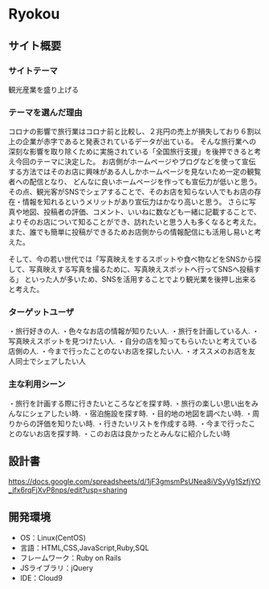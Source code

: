 # Ryokou

## サイト概要
### サイトテーマ
観光産業を盛り上げる

### テーマを選んだ理由
コロナの影響で旅行業はコロナ前と比較し、２兆円の売上が損失しており６割以上の企業が赤字であると発表されているデータが出ている。
そんな旅行業への深刻な影響を取り除くために実施されている「全国旅行支援」を後押できると考え今回のテーマに決定した。
お店側がホームページやブログなどを使って宣伝する方法ではそのお店に興味がある人しかホームページを見ないため一定の観覧者への配信となり、
どんなに良いホームページを作っても宣伝力が低いと思う。
その点、観光客がSNSでシェアすることで、そのお店を知らない人でもお店の存在・情報を知れるというメリットがあり宣伝力はかなり高いと思う。
さらに写真や地図、投稿者の評価、コメント、いいねに数なども一緒に記載することで、よりそのお店について知ることができ、訪れたいと思う人も多くなると考えた。
また、誰でも簡単に投稿ができるためお店側からの情報配信にも活用し易いと考えた。

そして、今の若い世代では「写真映えをするスポットや食べ物などをSNSから探して、写真映えする写真を撮るために、写真映えスポットへ行ってSNSへ投稿する」
といった人が多いため、SNSを活用することでより観光業を後押し出来ると考えた。


### ターゲットユーザ
・旅行好きの人. ・色々なお店の情報が知りたい人. ・旅行を計画している人.
・写真映えスポットを見つけたい人. ・自分の店を知ってもらいたいと考えている店側の人.
・今まで行ったことのないお店を探したい人. ・オススメのお店を友人同士でシェアしたい人

### 主な利用シーン
・旅行を計画する際に行きたいところなどを探す時. ・旅行の楽しい思い出をみんなにシェアしたい時.
・宿泊施設を探す時. ・目的地の地図を調べたい時. ・周りからの評価を知りたい時.
・行きたいリストを作成する時. ・今まで行ったことのないお店を探す時. ・このお店は良かったとみんなに紹介したい時


## 設計書

https://docs.google.com/spreadsheets/d/1jF3gmsmPsUNea8iVSyVg1SzfjYO_jfx6rqFjXvP8nps/edit?usp=sharing


## 開発環境
- OS：Linux(CentOS)
- 言語：HTML,CSS,JavaScript,Ruby,SQL
- フレームワーク：Ruby on Rails
- JSライブラリ：jQuery
- IDE：Cloud9

